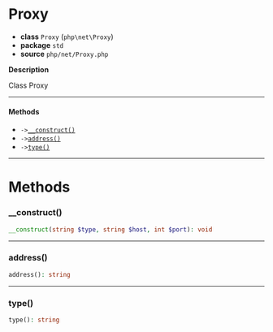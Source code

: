 # Proxy

- **class** `Proxy` (`php\net\Proxy`)
- **package** `std`
- **source** `php/net/Proxy.php`

**Description**

Class Proxy

---

#### Methods

- `->`[`__construct()`](#method-__construct)
- `->`[`address()`](#method-address)
- `->`[`type()`](#method-type)

---
# Methods

<a name="method-__construct"></a>

### __construct()
```php
__construct(string $type, string $host, int $port): void
```

---

<a name="method-address"></a>

### address()
```php
address(): string
```

---

<a name="method-type"></a>

### type()
```php
type(): string
```